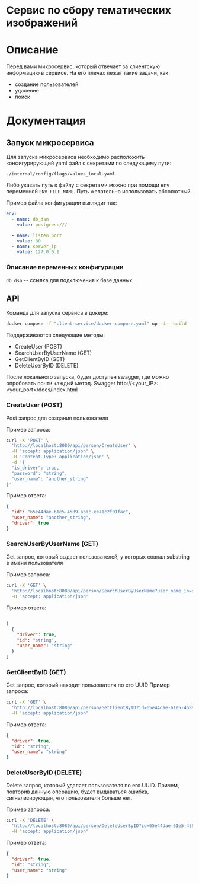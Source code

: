# Сервис по сбору тематических изображений

# Описание
Перед вами микросервис, который отвечает за клиентскую информацию в сервисе.
На его плечах лежат такие задачи, как:
- создание пользователей
- удаление
- поиск

# Документация
## Запуск микросервиса

Для запуска микросервиса необходимо расположить конфигурирующий yaml файл с секретами по следующему пути:

```
./internal/config/flags/values_local.yaml
```
Либо указать путь к файлу с секретами можно при помощи env переменной `ENV_FILE_NAME`. 
Путь желательно использовать абсолютный.

Пример файла конфигурации выглядит так:
```yaml
env:
  - name: db_dsn
    value: postgres:///

  - name: listen_port
    value: 80
  - name: server_ip
    value: 127.0.0.1
```

### Описание переменных конфигурации

`db_dsn` -- ссылка для подключения к базе данных.

## API

Команда для запуска сервиса в докере:
```bash
docker compose -f "client-service/docker-compose.yaml" up -d --build
```

Поддерживаются следующие методы:
- CreateUser (POST)
- SearchUserByUserName (GET)
- GetClientByID (GET)
- DeleteUserByID (DELETE)

После локального запуска, будет доступен swagger, где можно опробовать почти каждый метод.
Swagger http://<your_IP>:<your_port>/docs/index.html

### CreateUser (POST)
Post запрос для создания пользователя

Пример запроса:
```bash
curl -X 'POST' \
  'http://localhost:8080/api/person/CreateUser' \
  -H 'accept: application/json' \
  -H 'Content-Type: application/json' \
  -d '{
  "is_driver": true,
  "password": "string",
  "user_name": "another_string"
}'
```

Пример ответа:
```json
{
  "id": "65e44dae-61e5-4589-abac-ee71c2f01fac",
  "user_name": "another_string",
  "driver": true
}
```

### SearchUserByUserName (GET)
Get запрос, который выдает пользователей, у которых совпал substring в имени пользователя

Пример запроса:
```bash
curl -X 'GET' \
  'http://localhost:8080/api/person/SearchUserByUserName?user_name_in=string' \
  -H 'accept: application/json'
```

Пример ответа:
```json

[
  {
    "driver": true,
    "id": "string",
    "user_name": "string"
  }
]

```
### GetClientByID (GET)
Get запрос, который находит пользователя по его UUID
Пример запроса:
```bash
curl -X 'GET' \
  'http://localhost:8080/api/person/GetClientByID?id=65e44dae-61e5-4589-abac-ee71c2f01fac' \
  -H 'accept: application/json'
```

Пример ответа:
```json
{
  "driver": true,
  "id": "string",
  "user_name": "string"
}

```


### DeleteUserByID (DELETE)
Delete запрос, который удаляет пользователя по его UUID. Причем, повторив данную операцию, будет выдаваться ошибка, сигнализирующая, что пользователя больше нет.

Пример запроса:
```bash
curl -X 'DELETE' \
  'http://localhost:8080/api/person/DeleteUserByID?id=65e44dae-61e5-4589-abac-ee71c2f01fac' \
  -H 'accept: application/json'
```

Пример ответа:
```json
{
  "driver": true,
  "id": "string",
  "user_name": "string"
}

```